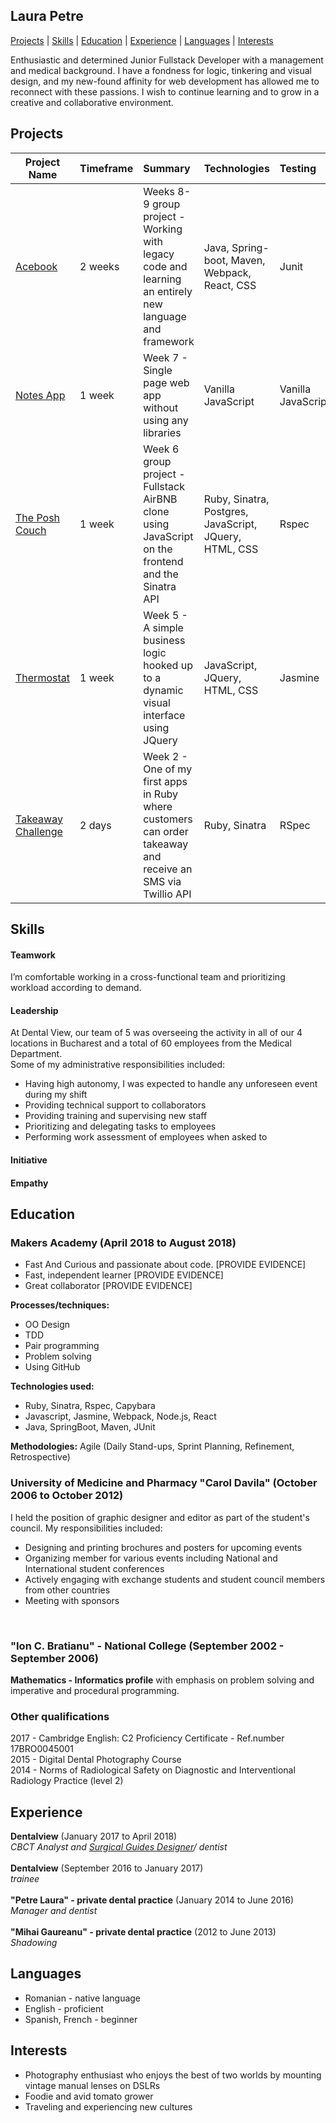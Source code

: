## Laura Petre

[Projects](#projects) | [Skills](#skills) | [Education](#education) | [Experience](#experience) | [Languages](#languages) |  [Interests](#interests)  

Enthusiastic and determined Junior Fullstack Developer with a management and medical background. I have a fondness for logic, tinkering and visual design, and my new-found affinity for web development has allowed me to reconnect with these passions. I wish to continue learning and to grow in a creative and collaborative environment. 

## Projects

| Project Name        | Timeframe      | Summary                                                   | Technologies   | Testing |
| --------------------- |:--------- |:----------------------------------------------------------- | :------------- | :-------|
| [Acebook](https://github.com/YoyoCodes/acebook-java-template)    | 2 weeks | Weeks 8-9 group project - Working with legacy code and learning an entirely new language and framework |Java, Spring-boot, Maven, Webpack, React, CSS | Junit         |
| [Notes App](https://github.com/YoyoCodes/Notes-app)     | 1 week| Week 7 - Single page web app without using any libraries | Vanilla JavaScript | Vanilla JavaScript |
| [The Posh Couch](https://github.com/YoyoCodes/makersbnb)    | 1 week | Week 6 group project - Fullstack AirBNB clone using JavaScript on the frontend and the Sinatra API |Ruby, Sinatra, Postgres, JavaScript, JQuery, HTML, CSS | Rspec         |
| [Thermostat](https://github.com/YoyoCodes/Thermostat)    | 1 week | Week 5 - A simple business logic hooked up to a dynamic visual interface using JQuery |JavaScript, JQuery, HTML, CSS | Jasmine         |
| [Takeaway Challenge](https://github.com/YoyoCodes/takeaway-challenge)     | 2 days | Week 2 - One of my first apps in Ruby where customers can order takeaway and receive an SMS via Twillio API      | Ruby, Sinatra          | RSpec |

## Skills

#### Teamwork
I’m comfortable working in a cross-functional team and prioritizing workload according to demand.

#### Leadership
At Dental View, our team of 5 was overseeing the activity in all of our 4 locations in Bucharest and a total of 60 employees from the Medical Department.<br>
Some of my administrative responsibilities included:
    <ul>
      <li>Having high autonomy, I was expected to handle any unforeseen event during my shift</li>
      <li>Providing technical support to collaborators</li>
      <li>Providing training and supervising new staff </li>
      <li>Prioritizing and delegating tasks to employees</li>
      <li>Performing work assessment of employees when asked to</li>
    </ul>
    
#### Initiative    

#### Empathy

## Education

### Makers Academy (April 2018 to August 2018)

- Fast And Curious and passionate about code. [PROVIDE EVIDENCE]
- Fast, independent learner [PROVIDE EVIDENCE]
- Great collaborator [PROVIDE EVIDENCE]


**Processes/techniques:**
  <ul>
    <li>OO Design</li>
    <li>TDD</li>
    <li>Pair programming</li>
    <li>Problem solving</li>
    <li> Using GitHub</li>
  </ul>

**Technologies used:**
  <ul>  
   <li> Ruby, Sinatra, Rspec, Capybara </li>
   <li> Javascript, Jasmine, Webpack, Node.js, React </li>
   <li> Java, SpringBoot, Maven, JUnit</li>
  </ul>

**Methodologies:** Agile (Daily Stand-ups, Sprint Planning, Refinement, Retrospective)<br>

### University of Medicine and Pharmacy  "Carol Davila" (October 2006 to October 2012)
I held the position of graphic designer and editor as part of the student's council. My responsibilities included:
<ul>
  <li> Designing and printing brochures and posters for upcoming events </li>
  <li> Organizing member for various events including National and International student conferences</li>
  <li> Actively engaging with exchange students and student council members from other countries</li>
  <li> Meeting with sponsors</li>
</ul><br>
  

### "Ion C. Bratianu" - National College (September 2002 - September 2006)
**Mathematics - Informatics profile** with emphasis on problem solving and imperative and procedural programming. 

### Other qualifications
2017 - Cambridge English: C2 Proficiency Certificate - Ref.number 17BRO0045001<br>
2015 - Digital Dental Photography Course<br>
2014 - Norms of Radiological Safety on Diagnostic and Interventional Radiology Practice (level 2)<br>

## Experience

**Dentalview** (January 2017 to April 2018)    
*CBCT Analyst and [Surgical Guides Designer](https://www.youtube.com/watch?v=ydyDkiQ3Iyo)/ dentist*  <br><br>
**Dentalview** (September 2016 to January 2017)    
*trainee* <br><br>
**"Petre Laura" - private dental practice** (January 2014 to June 2016)   
*Manager and dentist*  <br><br>
**"Mihai Gaureanu" - private dental practice** (2012 to June 2013)   
*Shadowing*

## Languages
<ul>
    <li>Romanian - native language</li>
    <li>English - proficient</li>
    <li>Spanish, French - beginner</li>
</ul>  

## Interests
<ul>
  <li>Photography enthusiast who enjoys the best of two worlds by mounting vintage manual lenses on DSLRs </li>
  <li>Foodie and avid tomato grower</li>
  <li>Traveling and experiencing new cultures</li>
</ul>  


